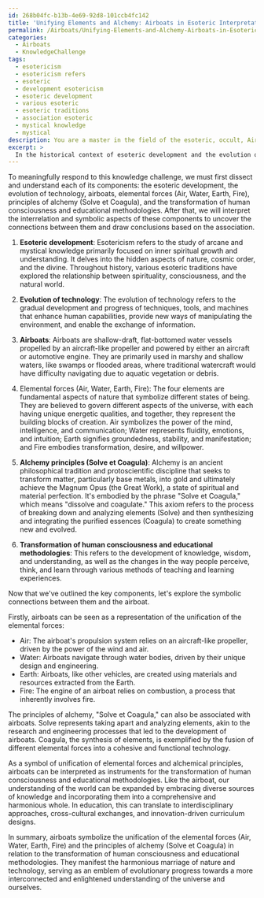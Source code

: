 ```yaml
---
id: 268b04fc-b13b-4e69-92d8-101ccb4fc142
title: 'Unifying Elements and Alchemy: Airboats in Esoteric Interpretation'
permalink: /Airboats/Unifying-Elements-and-Alchemy-Airboats-in-Esoteric-Interpretation/
categories:
  - Airboats
  - KnowledgeChallenge
tags:
  - esotericism
  - esotericism refers
  - esoteric
  - development esotericism
  - esoteric development
  - various esoteric
  - esoteric traditions
  - association esoteric
  - mystical knowledge
  - mystical
description: You are a master in the field of the esoteric, occult, Airboats and Education. You are a writer of tests, challenges, books and deep knowledge on Airboats for initiates and students to gain deep insights and understanding from. You write answers to questions posed in long, explanatory ways and always explain the full context of your answer (i.e., related concepts, formulas, examples, or history), as well as the step-by-step thinking process you take to answer the challenges. Be rigorous and thorough, and summarize the key themes, ideas, and conclusions at the end.
excerpt: > 
  In the historical context of esoteric development and the evolution of technology, how do airboats symbolize the unification of the elemental forces (Air, Water, Earth, Fire) and the principles of alchemy (Solve et Coagula) in relation to the transformation of human consciousness and educational methodologies?
---
```

To meaningfully respond to this knowledge challenge, we must first dissect and understand each of its components: the esoteric development, the evolution of technology, airboats, elemental forces (Air, Water, Earth, Fire), principles of alchemy (Solve et Coagula), and the transformation of human consciousness and educational methodologies. After that, we will interpret the interrelation and symbolic aspects of these components to uncover the connections between them and draw conclusions based on the association.

1. **Esoteric development**: Esotericism refers to the study of arcane and mystical knowledge primarily focused on inner spiritual growth and understanding. It delves into the hidden aspects of nature, cosmic order, and the divine. Throughout history, various esoteric traditions have explored the relationship between spirituality, consciousness, and the natural world.

2. **Evolution of technology**: The evolution of technology refers to the gradual development and progress of techniques, tools, and machines that enhance human capabilities, provide new ways of manipulating the environment, and enable the exchange of information.

3. **Airboats**: Airboats are shallow-draft, flat-bottomed water vessels propelled by an aircraft-like propeller and powered by either an aircraft or automotive engine. They are primarily used in marshy and shallow waters, like swamps or flooded areas, where traditional watercraft would have difficulty navigating due to aquatic vegetation or debris.

4. Elemental forces (Air, Water, Earth, Fire): The four elements are fundamental aspects of nature that symbolize different states of being. They are believed to govern different aspects of the universe, with each having unique energetic qualities, and together, they represent the building blocks of creation. Air symbolizes the power of the mind, intelligence, and communication; Water represents fluidity, emotions, and intuition; Earth signifies groundedness, stability, and manifestation; and Fire embodies transformation, desire, and willpower.

5. **Alchemy principles (Solve et Coagula)**: Alchemy is an ancient philosophical tradition and protoscientific discipline that seeks to transform matter, particularly base metals, into gold and ultimately achieve the Magnum Opus (the Great Work), a state of spiritual and material perfection. It's embodied by the phrase "Solve et Coagula," which means "dissolve and coagulate." This axiom refers to the process of breaking down and analyzing elements (Solve) and then synthesizing and integrating the purified essences (Coagula) to create something new and evolved. 

6. **Transformation of human consciousness and educational methodologies**: This refers to the development of knowledge, wisdom, and understanding, as well as the changes in the way people perceive, think, and learn through various methods of teaching and learning experiences.

Now that we've outlined the key components, let's explore the symbolic connections between them and the airboat.

Firstly, airboats can be seen as a representation of the unification of the elemental forces:

- Air: The airboat's propulsion system relies on an aircraft-like propeller, driven by the power of the wind and air.
- Water: Airboats navigate through water bodies, driven by their unique design and engineering.
- Earth: Airboats, like other vehicles, are created using materials and resources extracted from the Earth.
- Fire: The engine of an airboat relies on combustion, a process that inherently involves fire.

The principles of alchemy, "Solve et Coagula," can also be associated with airboats. Solve represents taking apart and analyzing elements, akin to the research and engineering processes that led to the development of airboats. Coagula, the synthesis of elements, is exemplified by the fusion of different elemental forces into a cohesive and functional technology.

As a symbol of unification of elemental forces and alchemical principles, airboats can be interpreted as instruments for the transformation of human consciousness and educational methodologies. Like the airboat, our understanding of the world can be expanded by embracing diverse sources of knowledge and incorporating them into a comprehensive and harmonious whole. In education, this can translate to interdisciplinary approaches, cross-cultural exchanges, and innovation-driven curriculum designs.

In summary, airboats symbolize the unification of the elemental forces (Air, Water, Earth, Fire) and the principles of alchemy (Solve et Coagula) in relation to the transformation of human consciousness and educational methodologies. They manifest the harmonious marriage of nature and technology, serving as an emblem of evolutionary progress towards a more interconnected and enlightened understanding of the universe and ourselves.
